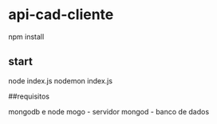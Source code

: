 # api-cad-cliente


npm install

## start

node index.js
nodemon index.js

##requisitos

mongodb e node
mogo - servidor
mongod - banco de dados
